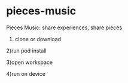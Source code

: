 # pieces-music
Pieces Music:  share experiences, share pieces


1) clone or download

2)run pod install

3)open workspace

4)run on device

